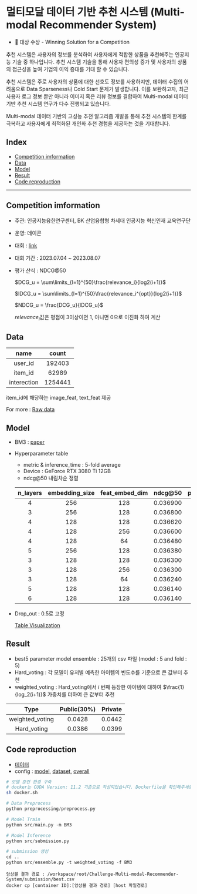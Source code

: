 # 멀티모달 데이터 기반 추천 시스템 (Multi-modal Recommender System)

- 🥇 대상 수상 - Winning Solution for a Competition 

추천 시스템은 사용자의 정보를 분석하여 사용자에게 적합한 상품을 추천해주는 인공지능 기술 중 하나입니다. 추천 시스템 기술을 통해 사용자 편의성 증가 및 사용자의 상품의 접근성을 높여 기업의 이익 증대를 기대 할 수 있습니다.

추천 시스템은 주로 사용자의 상품에 대한 선호도 정보를 사용하지만, 데이터 수집의 어려움으로 Data Sparseness나 Cold Start 문제가 발생합니다. 이를 보완하고자, 최근 사용자 로그 정보 뿐만 아니라 이미지 혹은 리뷰 정보를 결합하여 Multi-modal 데이터 기반 추천 시스템 연구가 다수 진행되고 있습니다.

Multi-modal 데이터 기반의 고성능 추천 알고리즘 개발을 통해 추천 시스템의 한계를 극복하고 사용자에게 최적화된 개인화 추천 경험을 제공하는 것을 기대합니다.



## Index
* [Competition imformation](#competition-imformation)
* [Data](#data)
* [Model](#model)
* [Result](#result)
* [Code reproduction](#code-reproduction)
***


## Competition imformation

- 주관: 인공지능융한연구센터, BK 산업융합형 차세대 인공지능 혁신인재 교육연구단
- 운영: 데이콘
- 대회 : [link](https://dacon.io/competitions/official/236113/overview/description)
- 대회 기간 : 2023.07.04 ~ 2023.08.07
- 평가 산식 : NDCG@50
    
    $DCG_u = \sum\limits_{l=1}^{50}\frac{relevance_i}{log2(i+1)}$

    $IDCG_u = \sum\limits_{l=1}^{50}\frac{relevance_i^{opt}}{log2(i+1)}$

    $NDCG_u = \frac{DCG_u}{IDCG_u}$

    $relevance_i$값은 평점이 3이상이면 1, 아니면 0으로 이진화 하여 계산

## Data

|name|count|
|:---:|:---:|
|user_id|192403|
|item_id|62989|
|interection|1254441|

item_id에 해당하는 image_feat, text_feat 제공

For more : [Raw data](data)


## Model
- BM3 : [paper](https://arxiv.org/pdf/2207.05969.pdf)

- Hyperparameter table
    - metric & inference_time : 5-fold average
    - Device : GeForce RTX 3080 Ti 12GB
    - ndcg@50 내림차순 정렬

    | n_layers | embedding_size | feat_embed_dim | ndcg@50  | precision@50 | recall@50 | map@50   | training_time_avg | inference_time_avg |
    | :---: | :---: | :---: | :---: | :---: | :---: | :---: | :---: | :---: |
    |        4 |            256 |            128 | 0.036900 |     0.002700 |  0.093460 | 0.019720 | 4h 18m 0.60s      | 25.08s         |
    |        3 |            256 |            128 | 0.036800 |     0.002680 |  0.092940 | 0.019720 | 3h 55m 50.60s     | 20.56s         |
    |        4 |            128 |            128 | 0.036620 |     0.002740 |  0.094680 | 0.019100 | 3h 38m 19.20s     | 14.43s         |
    |        4 |            128 |            256 | 0.036600 |     0.002760 |  0.095020 | 0.019020 | 3h 20m 55.40s     | 14.37s         |
    |        4 |            128 |             64 | 0.036480 |     0.002740 |  0.094560 | 0.018980 | 3h 53m 47.20s     | 14.38s         |
    |        5 |            256 |            128 | 0.036380 |     0.002700 |  0.093560 | 0.019180 | 6h 33m 47.60s     | 29.33s         |
    |        3 |            128 |            128 | 0.036300 |     0.002700 |  0.093700 | 0.018980 | 4h 21m 45.40s     | 12.52s         |
    |        3 |            128 |            256 | 0.036300 |     0.002700 |  0.093660 | 0.019000 | 3h 17m 46.40s     | 12.46s         |
    |        3 |            128 |             64 | 0.036240 |     0.002700 |  0.093280 | 0.019020 | 3h 48m 49.60s     | 12.46s         |
    |        5 |            128 |            128 | 0.036140 |     0.002740 |  0.094780 | 0.018640 | 5h 33m 18.80s     | 16.31s         |
    |        6 |            128 |            128 | 0.036140 |     0.002740 |  0.094720 | 0.018580 | 4h 56m 59.20s     | 18.29s         |

- Drop_out : 0.5로 고정

    [Table Visualization](https://api.wandb.ai/links/geonhyeock/8vz3j6ru)

## Result

- best5 parameter model ensemble : 25개의 csv 파일 (model : 5 and fold : 5)
- Hard_voting : 각 모델이 유저별 예측한 아이템의 빈도수를 기준으로 큰 값부터 추천
- weighted_voting : Hard_voting에서 $i$ 번째 등장한 아이템에 대하여 $\frac{1}{log_2(i+1)}$ 가중치를 더하여 큰 값부터 추천


|Type|Public(30%)|Private|
| :---: | :---: | :---: |
| weighted_voting | 0.0428 | 0.0442 |
| Hard_voting     | 0.0386 | 0.0399 |


## Code reproduction

- [데이터](data)
- config : [model](MMRec/src/configs/model), [dataset](MMRec/src/configs/dataset), [overall](MMRec/src/configs/)

~~~ sh
# 모델 훈련 환경 구축
# docker는 CUDA Version: 11.2 기준으로 작성되었습니다. Dockerfile을 확인해주세요
sh docker.sh
~~~

~~~python
# Data Preprocess
python preprocessing/preprocess.py

# Model Train
python src/main.py -m BM3

# Model Inference
python src/submission.py

# submission 생성
cd ..
python src/ensemble.py -t weighted_voting -f BM3
~~~

~~~
앙상블 결과 경로 : /workspace/root/Challenge-Multi-modal-Recommender-System/submission/best.csv
docker cp [container ID]:[앙상블 결과 경로] [host 파일경로]
~~~


